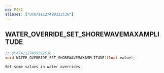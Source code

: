 ```yaml
---
ns: MISC
aliases: ["0xa7a1127490312c36"]
---
```

## WATER_OVERRIDE_SET_SHOREWAVEMAXAMPLITUDE

```c
// 0xA7A1127490312C36
void WATER_OVERRIDE_SET_SHOREWAVEMAXAMPLITUDE(float value);
```

```
Set some values in water overrides.
```
